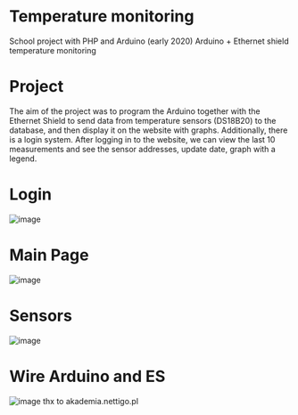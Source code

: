 # Temperature monitoring 
School project with PHP and Arduino (early 2020)
Arduino + Ethernet shield temperature monitoring 
# Project 
The aim of the project was to program the Arduino together with the Ethernet Shield to send data from temperature sensors (DS18B20) to the database, and then display it on the 
website with graphs. Additionally, there is a login system. After logging in to the website, we can view the last 10 measurements and see the sensor addresses, 
update date, graph with a legend. 
# Login
![image](https://user-images.githubusercontent.com/85497244/121035092-d6af1480-c7ad-11eb-8efb-bcf0f26e8ed5.png)
# Main Page
![image](https://user-images.githubusercontent.com/85497244/121035131-df9fe600-c7ad-11eb-993d-7bd45a42dab4.png)
# Sensors 
![image](https://user-images.githubusercontent.com/85497244/121035334-0eb65780-c7ae-11eb-9e8d-3a52e0f43be1.png)
# Wire Arduino and ES
![image](https://user-images.githubusercontent.com/85497244/121034390-4670cf80-c7ad-11eb-871d-ffe61ef9d65d.png)
thx to akademia.nettigo.pl
